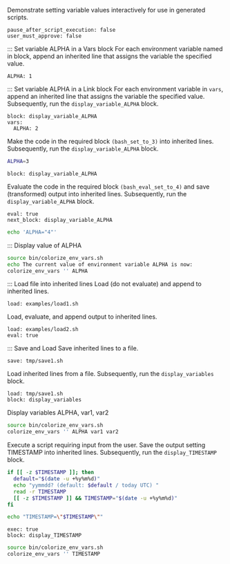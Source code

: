Demonstrate setting variable values interactively for use in generated scripts.

```opts :(document_options)
pause_after_script_execution: false
user_must_approve: false
```

::: Set variable ALPHA in a Vars block
For each environment variable named in block,
 append an inherited line that assigns the variable the specified value.
```vars :set_ALPHA_to_1_via_vars_block
ALPHA: 1
```

::: Set variable ALPHA in a Link block
For each environment variable in `vars`,
 append an inherited line that assigns the variable the specified value.
Subsequently, run the `display_variable_ALPHA` block.
```link :set_ALPHA_to_2_via_link_block_and_display
block: display_variable_ALPHA
vars:
  ALPHA: 2
```

Make the code in the required block `(bash_set_to_3)` into inherited lines.
Subsequently, run the `display_variable_ALPHA` block.
```bash :(bash_set_to_3)
ALPHA=3
```
```link :set_ALPHA_to_3_via_required_block_and_display +(bash_set_to_3)
block: display_variable_ALPHA
```

Evaluate the code in the required block `(bash_eval_set_to_4)` and
 save (transformed) output into inherited lines.
Subsequently, run the `display_variable_ALPHA` block.
```link :set_ALPHA_to_4_via_evaluated_required_block_and_display +(bash_eval_set_to_4)
eval: true
next_block: display_variable_ALPHA
```
```bash :(bash_eval_set_to_4)
echo 'ALPHA="4"'
```

::: Display value of ALPHA
```bash :display_variable_ALPHA
source bin/colorize_env_vars.sh
echo The current value of environment variable ALPHA is now:
colorize_env_vars '' ALPHA
```

::: Load file into inherited lines
Load (do not evaluate) and append to inherited lines.
```link :load1
load: examples/load1.sh
```
Load, evaluate, and append output to inherited lines.
```link :load2_eval
load: examples/load2.sh
eval: true
```

::: Save and Load
Save inherited lines to a file.
```link :save1
save: tmp/save1.sh
```
Load inherited lines from a file.
Subsequently, run the `display_variables` block.
```link :load_saved
load: tmp/save1.sh
block: display_variables
```
Display variables ALPHA, var1, var2
```bash :display_variables
source bin/colorize_env_vars.sh
colorize_env_vars '' ALPHA var1 var2
```

Execute a script requiring input from the user.
Save the output setting TIMESTAMP into inherited lines.
Subsequently, run the `display_TIMESTAMP` block.
```bash :(input_timestamp)
if [[ -z $TIMESTAMP ]]; then
  default="$(date -u +%y%m%d)"
  echo "yymmdd? (default: $default / today UTC) "
  read -r TIMESTAMP
  [[ -z $TIMESTAMP ]] && TIMESTAMP="$(date -u +%y%m%d)"
fi
```
```bash :(inherit_timestamp)
echo "TIMESTAMP=\"$TIMESTAMP\""
```
```link :set_timestamp +(input_timestamp) +(inherit_timestamp)
exec: true
block: display_TIMESTAMP
```
```bash :display_TIMESTAMP
source bin/colorize_env_vars.sh
colorize_env_vars '' TIMESTAMP
```
